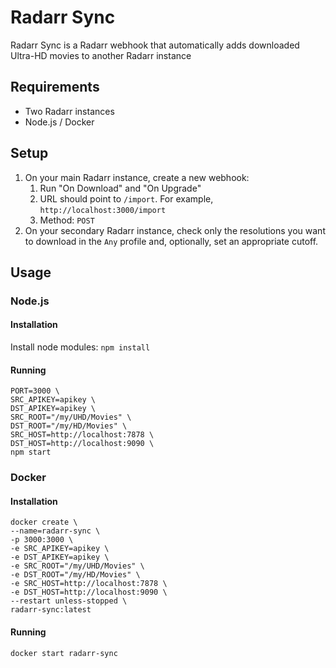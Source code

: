 # Radarr Sync

Radarr Sync is a Radarr webhook that automatically adds downloaded Ultra-HD movies to another Radarr instance

## Requirements

- Two Radarr instances
- Node.js / Docker

## Setup

1. On your main Radarr instance, create a new webhook:
    1. Run "On Download" and "On Upgrade"
    1. URL should point to `/import`. For example, `http://localhost:3000/import`
    1. Method: `POST`
1. On your secondary Radarr instance, check only the resolutions you want to download in the `Any` profile and, optionally, set an appropriate cutoff.

## Usage

### Node.js

#### Installation

Install node modules: `npm install`

#### Running

```
PORT=3000 \
SRC_APIKEY=apikey \
DST_APIKEY=apikey \
SRC_ROOT="/my/UHD/Movies" \
DST_ROOT="/my/HD/Movies" \
SRC_HOST=http://localhost:7878 \
DST_HOST=http://localhost:9090 \
npm start
```

### Docker

#### Installation

```
docker create \
--name=radarr-sync \
-p 3000:3000 \
-e SRC_APIKEY=apikey \
-e DST_APIKEY=apikey \
-e SRC_ROOT="/my/UHD/Movies" \
-e DST_ROOT="/my/HD/Movies" \
-e SRC_HOST=http://localhost:7878 \
-e DST_HOST=http://localhost:9090 \
--restart unless-stopped \
radarr-sync:latest
```

#### Running

```
docker start radarr-sync
```
